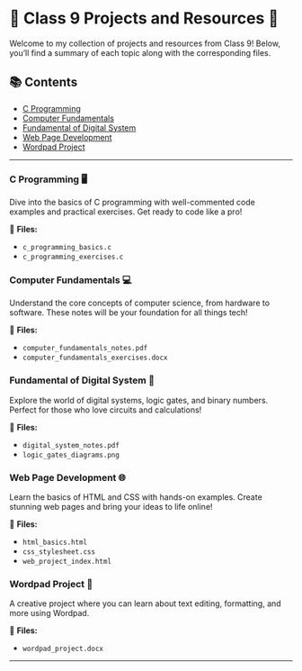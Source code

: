 # 🌟 Class 9 Projects and Resources 🌟

Welcome to my collection of projects and resources from Class 9! Below, you’ll find a summary of each topic along with the corresponding files.

## 📚 Contents

- [C Programming](https://github.com/Nischal-Acharya/Class-9/tree/main/C%20programming)
- [Computer Fundamentals](https://github.com/Nischal-Acharya/Class-9/tree/main/Computer%20Fundamental)
- [Fundamental of Digital System](https://github.com/Nischal-Acharya/Class-9/tree/main/Fundamental_of_Digital_System)
- [Web Page Development](https://github.com/Nischal-Acharya/Class-9/tree/main/Web%20Page%20Devlopment)
- [Wordpad Project](https://github.com/Nischal-Acharya/Class-9/tree/main/wordpad%20project)

---

### C Programming 🖥️
Dive into the basics of C programming with well-commented code examples and practical exercises. Get ready to code like a pro!

🔗 **Files:**
- `c_programming_basics.c`
- `c_programming_exercises.c`

### Computer Fundamentals 💻
Understand the core concepts of computer science, from hardware to software. These notes will be your foundation for all things tech!

🔗 **Files:**
- `computer_fundamentals_notes.pdf`
- `computer_fundamentals_exercises.docx`

### Fundamental of Digital System 🔢
Explore the world of digital systems, logic gates, and binary numbers. Perfect for those who love circuits and calculations!

🔗 **Files:**
- `digital_system_notes.pdf`
- `logic_gates_diagrams.png`

### Web Page Development 🌐
Learn the basics of HTML and CSS with hands-on examples. Create stunning web pages and bring your ideas to life online!

🔗 **Files:**
- `html_basics.html`
- `css_stylesheet.css`
- `web_project_index.html`

### Wordpad Project 📝
A creative project where you can learn about text editing, formatting, and more using Wordpad.

🔗 **Files:**
- `wordpad_project.docx`

---
